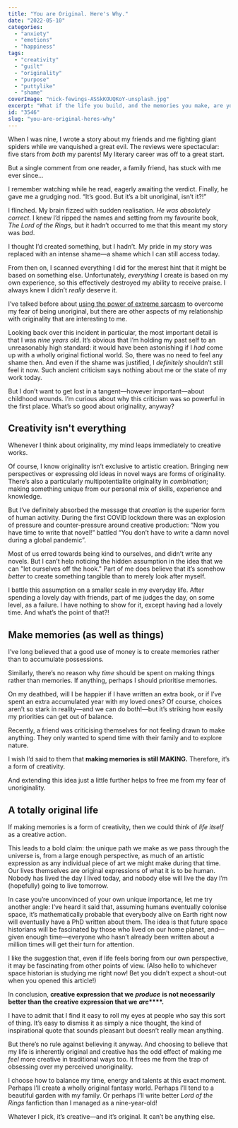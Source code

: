 ```yaml
---
title: "You are Original. Here's Why."
date: "2022-05-10"
categories: 
  - "anxiety"
  - "emotions"
  - "happiness"
tags: 
  - "creativity"
  - "guilt"
  - "originality"
  - "purpose"
  - "puttylike"
  - "shame"
coverImage: "nick-fewings-ASSkKOUQKoY-unsplash.jpg"
excerpt: "What if the life you build, and the memories you make, are your most stunning works of art?"
id: "3546"
slug: "you-are-original-heres-why"
---
```


When I was nine, I wrote a story about my friends and me fighting giant spiders while we vanquished a great evil. The reviews were spectacular: five stars from _both_ my parents! My literary career was off to a great start.

But a single comment from one reader, a family friend, has stuck with me ever since...

<!--more-->

I remember watching while he read, eagerly awaiting the verdict. Finally, he gave me a grudging nod. “It’s good. But it’s a bit unoriginal, isn’t it?!”

I flinched. My brain fizzed with sudden realisation. _He was absolutely correct_. I knew I’d ripped the names and setting from my favourite book, _The_ _Lord of the Rings_, but it hadn’t occurred to me that this meant my story was _bad_.

I thought I’d created something, but I hadn’t. My pride in my story was replaced with an intense shame—a shame which I can still access today.

From then on, I scanned everything I did for the merest hint that it might be based on something else. Unfortunately, _everything_ I create is based on my own experience, so this effectively destroyed my ability to receive praise. I always knew I didn’t _really_ deserve it.

I’ve talked before about [using the power of extreme sarcasm](https://puttylike.com/a-simple-trick-to-sidestep-your-self-criticism/) to overcome my fear of being unoriginal, but there are other aspects of my relationship with originality that are interesting to me.

Looking back over this incident in particular, the most important detail is that I was _nine years old_. It’s obvious that I’m holding my past self to an unreasonably high standard: it would have been astonishing if I _had_ come up with a wholly original fictional world. So, there was no need to feel any shame then. And even if the shame was justified, I _definitely_ shouldn’t still feel it now. Such ancient criticism says nothing about me or the state of my work today.

But I don’t want to get lost in a tangent—however important—about childhood wounds. I’m curious about why this criticism was so powerful in the first place. What’s so good about originality, anyway?

## Creativity isn't everything

Whenever I think about originality, my mind leaps immediately to creative works.

Of course, I know originality isn’t exclusive to artistic creation. Bringing new perspectives or expressing old ideas in novel ways are forms of originality. There’s also a particularly multipotentialite originality in _combination_; making something unique from our personal mix of skills, experience and knowledge.

But I’ve definitely absorbed the message that _creation_ is the superior form of human activity. During the first COVID lockdown there was an explosion of pressure and counter-pressure around creative production: “Now you have time to write that novel!” battled “You don’t have to write a damn novel during a global pandemic”.

Most of us erred towards being kind to ourselves, and didn’t write any novels. But I can’t help noticing the hidden assumption in the idea that we can "let ourselves off the hook." Part of me does believe that it’s somehow _better_ to create something tangible than to merely look after myself.

I battle this assumption on a smaller scale in my everyday life. After spending a lovely day with friends, part of me judges the day, on some level, as a failure. I have nothing to show for it, except having had a lovely time. And what’s the point of that?!

## Make memories (as well as things)

I’ve long believed that a good use of money is to create memories rather than to accumulate possessions.

Similarly, there’s no reason why _time_ should be spent on making things rather than memories. If anything, perhaps I should prioritise memories.

On my deathbed, will I be happier if I have written an extra book, or if I’ve spent an extra accumulated year with my loved ones? Of course, choices aren’t so stark in reality—and we can do both!—but it’s striking how easily my priorities can get out of balance.

Recently, a friend was criticising themselves for not feeling drawn to make anything. They only wanted to spend time with their family and to explore nature.

I wish I’d said to them that **making memories is still MAKING.** Therefore, it’s a form of creativity.

And extending this idea just a little further helps to free me from my fear of unoriginality.

## A totally original life

If making memories is a form of creativity, then we could think of _life itself_ as a creative action.

This leads to a bold claim: the unique path we make as we pass through the universe is, from a large enough perspective, as much of an artistic expression as any individual piece of art we might make during that time. Our lives themselves are original expressions of what it is to be human. Nobody has lived the day I lived today, and nobody else will live the day I’m (hopefully) going to live tomorrow.

In case you’re unconvinced of your own unique importance, let me try another angle: I’ve heard it said that, assuming humans eventually colonise space, it’s mathematically probable that everybody alive on Earth right now will eventually have a PhD written about them. The idea is that future space historians will be fascinated by those who lived on our home planet, and—given enough time—everyone who hasn’t already been written about a million times will get their turn for attention.

I like the suggestion that, even if life feels boring from our own perspective, it may be fascinating from other points of view. (Also hello to whichever space historian is studying me right now! Bet you didn’t expect a shout-out when you opened this article!)

In conclusion, **creative expression that we** **_produce_** **is not necessarily better than the creative expression that we** **_are_****.**

I have to admit that I find it easy to roll my eyes at people who say this sort of thing. It’s easy to dismiss it as simply a nice thought, the kind of inspirational quote that sounds pleasant but doesn’t really mean anything.

But there’s no rule against believing it anyway. And choosing to believe that my life is inherently original and creative has the odd effect of making me _feel_ more creative in traditional ways too. It frees me from the trap of obsessing over my perceived unoriginality.

I choose how to balance my time, energy and talents at this exact moment. Perhaps I’ll create a wholly original fantasy world. Perhaps I’ll tend to a beautiful garden with my family. Or perhaps I’ll write better _Lord of the Rings_ fanfiction than I managed as a nine-year-old!

Whatever I pick, it’s creative—and it’s original. It can’t be anything else.
